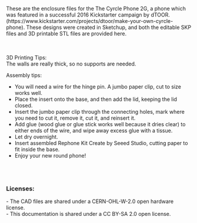 <p>These are the enclosure files for the The Cyrcle Phone 2G, a phone which was featured in a successful 2016 Kickstarter campaign by dTOOR. (https://www.kickstarter.com/projects/dtoor/make-your-own-cyrcle-phone). These designs were created in Sketchup, and both the editable SKP files and 3D printable STL files are provided here.</p>
<br><br>
3D Printing Tips:<br>
The walls are really thick, so no supports are needed. <br>

Assembly tips:<br>
- You will need a wire for the hinge pin. A jumbo paper clip, cut to size works well.
- Place the insert onto the base, and then add the lid, keeping the lid closed.
- Insert the jumbo paper clip through the connecting holes, mark where you need to cut it, remove it, cut it, and reinsert it.
- Add glue (wood glue or glue stick works well because it dries clear) to either ends of the wire, and wipe away excess glue with a tissue.
- Let dry overnight.
- Insert assembled Rephone Kit Create by Seeed Studio, cutting paper to fit inside the base.
- Enjoy your new round phone!
<br>
<br>
<h3>Licenses: </h3>
- The CAD files are shared under a CERN-OHL-W-2.0 open hardware license.<br>
- This documentation is shared under a CC BY-SA 2.0 open license.

